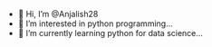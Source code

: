 - 👋 Hi, I’m @Anjalish28
- 👀 I’m interested in python programming...
- 🌱 I’m currently learning python for data science...
<!--- 💞️ I’m looking to collaborate on ...
- 📫 How to reach me ...--->

<!---
Anjalish28/Anjalish28 is a ✨ special ✨ repository because its `README.md` (this file) appears on your GitHub profile.
You can click the Preview link to take a look at your changes.
--->
